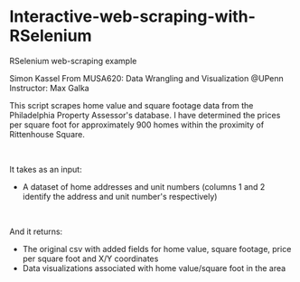 # Interactive-web-scraping-with-RSelenium
RSelenium web-scraping example

Simon Kassel
From MUSA620: Data Wrangling and Visualization @UPenn
Instructor: Max Galka

This script scrapes home value and square footage data from the Philadelphia
 Property Assessor's database. I have determined the prices per square foot
 for approximately 900 homes within the proximity of Rittenhouse Square.
 
 <br>
 
 It takes as an input:
   - A dataset of home addresses and unit numbers (columns 1 and 2 identify
     the address and unit number's respectively)
 
 <br>
 
 And it returns:
   - The original csv with added fields for home value, square footage, price
     per square foot and X/Y coordinates
   - Data visualizations associated with home value/square foot in the area
